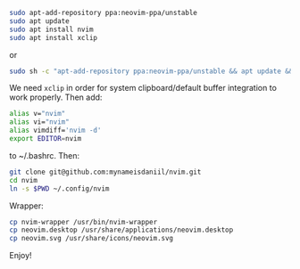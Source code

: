 ```bash
sudo apt-add-repository ppa:neovim-ppa/unstable
sudo apt update
sudo apt install nvim
sudo apt install xclip
```
or
```bash
sudo sh -c "apt-add-repository ppa:neovim-ppa/unstable && apt update && apt install neovim xclip"
```
We need `xclip` in order for system clipboard/default buffer integration to work properly. Then add:
```bash
alias v="nvim"
alias vi="nvim"
alias vimdiff='nvim -d'
export EDITOR=nvim
```
to ~/.bashrc. Then:
```bash
git clone git@github.com:mynameisdaniil/nvim.git
cd nvim
ln -s $PWD ~/.config/nvim
```
Wrapper:
```bash
cp nvim-wrapper /usr/bin/nvim-wrapper
cp neovim.desktop /usr/share/applications/neovim.desktop
cp neovim.svg /usr/share/icons/neovim.svg
```
Enjoy!
